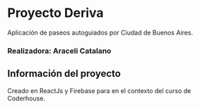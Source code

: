 # Proyecto Deriva

Aplicación de paseos autoguiados por Ciudad de Buenos Aires.
### Realizadora: Araceli Catalano

## Información del proyecto

Creado en ReactJs y Firebase para en el contexto del curso de Coderhouse.
